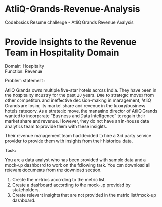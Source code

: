 # AtliQ-Grands-Revenue-Analysis
Codebasics Resume challenge - AtliQ Grands Revenue Analysis

# Provide Insights to the Revenue Team in Hospitality Domain
Domain:  Hospitality            
Function: Revenue

Problem  statement :

AtliQ Grands owns multiple five-star hotels across India. They have been in the hospitality industry for the past 20 years. Due to strategic moves from other competitors and ineffective decision-making in management, AtliQ Grands are losing its market share and revenue in the luxury/business hotels category. As a strategic move, the managing director of AtliQ Grands wanted to incorporate “Business and Data Intelligence” to regain their market share and revenue. However, they do not have an in-house data analytics team to provide them with these insights.

Their revenue management team had decided to hire a 3rd party service provider to provide them with insights from their historical data.

Task:  

You are a data analyst who has been provided with sample data and a mock-up dashboard to work on the following task. You can download all relevant documents from the download section.
1. Create the metrics according to the metric list.
2. Create a dashboard according to the mock-up provided by stakeholders.
3. Create relevant insights that are not provided in the metric list/mock-up dashboard.
